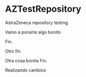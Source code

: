 
# AZTestRepository
AstraZeneca repository testing 

Vamo a ponerle algo bonito 

Fin.

Otro fin.

Otra cosa bonita
Fin.

Realizando cambios 
